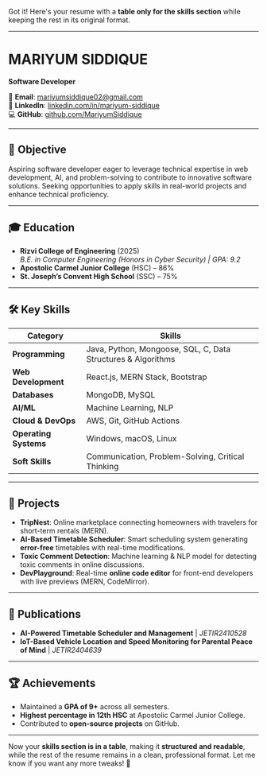 Got it! Here's your resume with a **table only for the skills section** while keeping the rest in its original format.  

---

# **MARIYUM SIDDIQUE**  
**Software Developer**  

📩 **Email**: [mariyumsiddique02@gmail.com](mailto:mariyumsiddique02@gmail.com)  
🔗 **LinkedIn**: [linkedin.com/in/mariyum-siddique](https://www.linkedin.com/in/mariyum-siddique)  
💻 **GitHub**: [github.com/MariyumSiddique](https://github.com/MariyumSiddique)  

---

## **🎯 Objective**  
Aspiring software developer eager to leverage technical expertise in web development, AI, and problem-solving to contribute to innovative software solutions. Seeking opportunities to apply skills in real-world projects and enhance technical proficiency.  

---

## **🎓 Education**  
- **Rizvi College of Engineering** (2025)  
  *B.E. in Computer Engineering (Honors in Cyber Security) | GPA: 9.2*  
- **Apostolic Carmel Junior College** (HSC) – 86%  
- **St. Joseph’s Convent High School** (SSC) – 75%  

---

## **🛠 Key Skills**  

| **Category**            | **Skills**                                             |
|------------------------|------------------------------------------------------|
| **Programming**        | Java, Python, Mongoose, SQL, C, Data Structures & Algorithms |
| **Web Development**    | React.js, MERN Stack, Bootstrap                       |
| **Databases**         | MongoDB, MySQL                                       |
| **AI/ML**             | Machine Learning, NLP          |
| **Cloud & DevOps**    | AWS, Git, GitHub Actions                      |
| **Operating Systems** | Windows, macOS, Linux                                |
| **Soft Skills**       | Communication, Problem-Solving, Critical Thinking     |

---

## **🚀 Projects**  
- **TripNest**: Online marketplace connecting homeowners with travelers for short-term rentals (MERN).  
- **AI-Based Timetable Scheduler**: Smart scheduling system generating **error-free** timetables with real-time modifications.  
- **Toxic Comment Detection**: Machine learning & NLP model for detecting toxic comments in online discussions.  
- **DevPlayground**: Real-time **online code editor** for front-end developers with live previews (MERN, CodeMirror).  

---

## **📜 Publications**  
- **AI-Powered Timetable Scheduler and Management** | *JETIR2410528*  
- **IoT-Based Vehicle Location and Speed Monitoring for Parental Peace of Mind** | *JETIR2404639*  

---

## **🏆 Achievements**  
- Maintained a **GPA of 9+** across all semesters.  
- **Highest percentage in 12th HSC** at Apostolic Carmel Junior College.  
- Contributed to **open-source projects** on GitHub.  

---

Now your **skills section is in a table**, making it **structured and readable**, while the rest of the resume remains in a clean, professional format. Let me know if you want any more tweaks! 🚀
